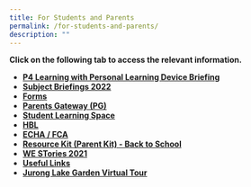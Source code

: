 ```yaml
---
title: For Students and Parents
permalink: /for-students-and-parents/
description: ""
---
```

<p><strong>Click on the following tab to access the relevant information.</strong></p>
<ul>
<li><strong><a href="https://go.gov.sg/p4-learning-with-pld-briefing" target="_blank" rel="noopener">P4 Learning with Personal Learning Device Briefing</a></strong></li>
<li><strong><a href="/subject-briefings-2022/">Subject Briefings 2022</a></strong></li>
<li><strong><a href="/forms/" target="_blank" rel="noopener">Forms</a></strong></li>
<li><strong><a href="/parents-gateway/" target="_blank" rel="noopener">Parents Gateway (PG)</a></strong></li>
<li><strong><a href="/student-learning-space-sls/" target="_blank" rel="noopener">Student Learning Space</a></strong></li>
<li><strong><a href="/hbl-2/">HBL</a></strong></li>
<li><strong><a href="/echa-fca-nomination-links/">ECHA / FCA</a></strong></li>
<li><strong><a href="/files/Resource-Kit-Parent-Kit-Back-to-School-Updated-final.pdf" target="_blank" rel="noopener">Resource Kit (Parent Kit) - Back to School</a></strong></li>
<li><strong><a href="/files/WE-STories-Publication-2021-FINAL_single.pdf" target="_blank" rel="noopener">WE STories 2021</a></strong></li>
<li><strong><a href="/useful-links-for-parents-and-pupils/" target="_blank" rel="noopener">Useful Links</a></strong></li>
<li><strong><a href="/jurong-lake-garden-virtual-tour/">Jurong Lake Garden Virtual Tour</a></strong></li>
</ul>